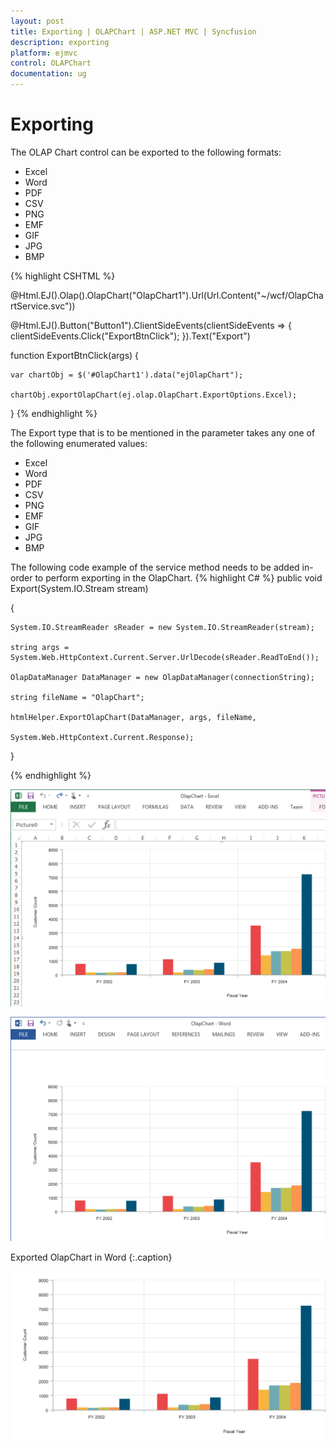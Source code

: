 ```yaml
---
layout: post
title: Exporting | OLAPChart | ASP.NET MVC | Syncfusion
description: exporting
platform: ejmvc
control: OLAPChart
documentation: ug
---
```


# Exporting

The OLAP Chart control can be exported to the following formats:

* Excel
* Word
* PDF
* CSV
* PNG
* EMF
* GIF
* JPG
* BMP

{% highlight CSHTML %}

@Html.EJ().Olap().OlapChart("OlapChart1").Url(Url.Content("~/wcf/OlapChartService.svc"))

@Html.EJ().Button("Button1").ClientSideEvents(clientSideEvents => { clientSideEvents.Click("ExportBtnClick"); }).Text("Export")

function ExportBtnClick(args) 
{

    var chartObj = $('#OlapChart1').data("ejOlapChart");

    chartObj.exportOlapChart(ej.olap.OlapChart.ExportOptions.Excel);   

}
{% endhighlight %}


The Export type that is to be mentioned in the parameter takes any one of the following enumerated values:

* Excel
* Word
* PDF
* CSV
* PNG
* EMF
* GIF
* JPG
* BMP

The following code example of the service method needs to be added in-order to perform exporting in the OlapChart.
{% highlight C# %}
public void Export(System.IO.Stream stream)

{

    System.IO.StreamReader sReader = new System.IO.StreamReader(stream);

    string args = System.Web.HttpContext.Current.Server.UrlDecode(sReader.ReadToEnd());

    OlapDataManager DataManager = new OlapDataManager(connectionString);

    string fileName = "OlapChart";

    htmlHelper.ExportOlapChart(DataManager, args, fileName,

    System.Web.HttpContext.Current.Response);

}

{% endhighlight %}

![](Exporting_images/Exporting_img1.png)





![](Exporting_images/Exporting_img2.png)

Exported OlapChart in Word
{:.caption}


![](Exporting_images/Exporting_img3.png)








